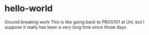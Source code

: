 # hello-world
Ground breaking work
This is like going back to PROG101 at Uni, but I suppose it really has been a very long time since those days.
